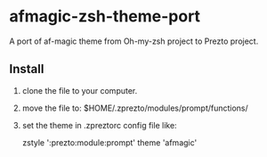# afmagic-zsh-theme-port
A port of af-magic theme from Oh-my-zsh project to Prezto project.


## Install

1. clone the file to your computer.
2. move the file to: $HOME/.zprezto/modules/prompt/functions/
3. set the theme in .zpreztorc config file like:

    zstyle ':prezto:module:prompt' theme 'afmagic'

